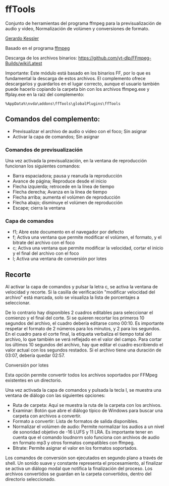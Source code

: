 # ffTools

Conjunto de herramientas del programa ffmpeg para la previsualización de audio y video, Normalización de volúmen y conversiones de formato.

[Gerardo Kessler](http://gera.ar/sonido/sobremi.php)  

Basado en el programa [ffmpeg](https://ffmpeg.org/)  

Descarga de los archivos binarios: <https://github.com/yt-dlp/FFmpeg-Builds/wiki/Latest>

Importante: Este módulo está basado en los binarios FF, por lo que es fundamental la descarga de estos archivos. El complemento ofrece descargarlos y guardarlos en el lugar correcto, aunque el usuario también puede hacerlo   copiando la carpeta bin con los archivos ffmpeg.exe y ffplay.exe en la raíz del complemento:

    %AppData%\nvda\addons\ffTools\globalPlugins\ffTools

## Comandos del complemento:

* Previsualizar el archivo de audio o video con el foco; Sin asignar
* Activar la capa de comandos; Sin asignar

### Comandos de previsualización

Una vez activada la previsualización, en la ventana de reproducción funcionan los siguientes comandos:

* Barra espaciadora; pausa y reanuda la reproducción
* Avance de página; Reproduce desde el inicio
* Flecha izquierda; retrocede en la línea de tiempo
* Flecha derecha; Avanza en la línea de tiempo
* Flecha arriba; aumenta el volúmen de reproducción
* Flecha abajo; disminuye el volúmen de reproducción
* Escape; cierra la ventana

### Capa de comandos

* f1; Abre este documento en el navegador por defecto
* f; Activa una ventana que permite modificar el volúmen, el formato, y el bitrate del archivo con el foco
* c; Activa una ventana que permite modificar la velocidad, cortar el inicio y el final del archivo con el foco
* l; Activa una ventana de conversión por lotes

## Recorte

Al activar la capa de comandos y pulsar la letra c, se activa la ventana de velocidad y recorte.
Si la casilla de verificación "modificar velocidad del archivo" está marcada, solo se visualiza la lista de porcentajes a seleccionar.

De lo contrario hay disponibles 2 cuadros editables para seleccionar el comienzo y el final del corte. Si se quieren recortar los primeros 10 segundos del archivo, el cuadro debería editarse como 00:10. Es importante respetar el formato de 2 números para los minutos, y 2 para los segundos.
En el cuadro para el corte final, la etiqueta verbaliza el tiempo total del archivo, lo que también se verá reflejado en el valor del campo.
Para cortar los últimos 10 segundos del archivo, hay que editar el cuadro escribiendo el valor actual con los segundos restados. Si el archivo tiene una duración de 03:07, debería quedar 02:57.

Conversión por lotes

Esta opción permite convertir todos los archivos soportados por FFMpeg existentes en un directorio.

Una vez activada la capa de comandos y pulsada la tecla l, se muestra una ventana de diálogo con las siguientes opciones:

* Ruta de carpeta: Aquí se muestra la ruta de la carpeta con los archivos.
* Examinar: Botón que abre el diálogo típico de Windows para buscar una carpeta con archivos a convertir.
* Formato a convertir: Lista de formatos de salida disponibles.
* Normalizar el volúmen de audio: Permite normalizar los audios a un nivel de sonoridad objetivo de -16 LUFS y 11 LRA.
Es importante tener en cuenta que el comando loudnorm solo funciona con archivos de audio en formato mp3 y otros formatos compatibles con ffmpeg.
* Bitrate: Permite asignar el valor en los formatos soportados.


Los comandos de conversión son ejecutados en segundo plano a través de shell. Un sonido suave y constante representa el procesamiento, al finalizar se activa un diálogo modal que notifica la finalización del proceso.
Los archivos convertidos se guardan en la carpeta convertidos, dentro del directorio seleccionado.
